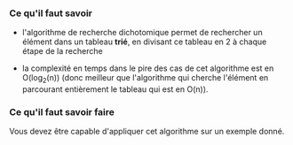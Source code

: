 ### Ce qu'il faut savoir

- l'algorithme de recherche dichotomique permet de rechercher un élément dans un tableau **trié**, en divisant ce tableau en 2 à chaque étape de la recherche

- la complexité en temps dans le pire des cas de cet algorithme est en O(log<sub>2</sub>(n)) (donc meilleur que l'algorithme qui cherche l'élément en parcourant entièrement le tableau qui est en O(n)).

### Ce qu'il faut savoir faire

Vous devez être capable d'appliquer cet algorithme sur un exemple donné. 